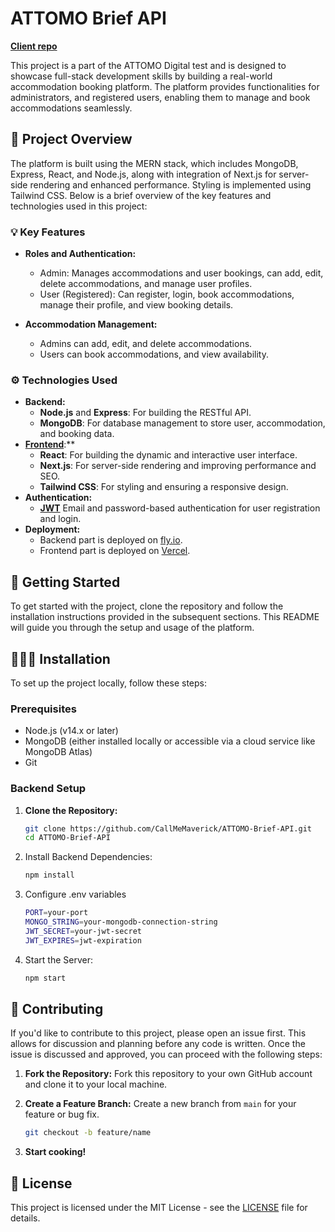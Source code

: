 # ATTOMO Brief API

[**Client repo**](https://github.com/CallMeMaverick/ATTOMO-Brief-Client)

This project is a part of the ATTOMO Digital test and is designed to showcase full-stack development skills by building a real-world accommodation booking platform. The platform provides functionalities for administrators, and registered users, enabling them to manage and book accommodations seamlessly.


## 🔎 Project Overview

The platform is built using the MERN stack, which includes MongoDB, Express, React, and Node.js, along with integration of Next.js for server-side rendering and enhanced performance. Styling is implemented using Tailwind CSS. Below is a brief overview of the key features and technologies used in this project:


### 💡 Key Features

- **Roles and Authentication:**
  - Admin: Manages accommodations and user bookings, can add, edit, delete accommodations, and manage user profiles.
  - User (Registered): Can register, login, book accommodations, manage their profile, and view booking details.

- **Accommodation Management:**
  - Admins can add, edit, and delete accommodations.
  - Users can book accommodations, and view availability.

### ⚙️ Technologies Used

- **Backend:**
  - **Node.js** and **Express**: For building the RESTful API.
  - **MongoDB**: For database management to store user, accommodation, and booking data.
- [**Frontend**](https://github.com/CallMeMaverick/ATTOMO-Brief-Client):**
  - **React**: For building the dynamic and interactive user interface.
  - **Next.js**: For server-side rendering and improving performance and SEO.
  - **Tailwind CSS**: For styling and ensuring a responsive design.
- **Authentication:**
  - [**JWT**](https://jwt.io/) Email and password-based authentication for user registration and login.
- **Deployment:**
  - Backend part is deployed on [fly.io](https://fly.io/).
  - Frontend part is deployed on [Vercel](https://github.com/vercel).

## 🛫 Getting Started

To get started with the project, clone the repository and follow the installation instructions provided in the subsequent sections. This README will guide you through the setup and usage of the platform.

## 👨🏻‍🎓 Installation

To set up the project locally, follow these steps:

### Prerequisites

- Node.js (v14.x or later)
- MongoDB (either installed locally or accessible via a cloud service like MongoDB Atlas)
- Git

### Backend Setup

1. **Clone the Repository:**
   ```bash
   git clone https://github.com/CallMeMaverick/ATTOMO-Brief-API.git
   cd ATTOMO-Brief-API
   ```

2. Install Backend Dependencies:
   ```bash
   npm install
   ```
3. Configure .env variables  
   ```bash
   PORT=your-port
   MONGO_STRING=your-mongodb-connection-string
   JWT_SECRET=your-jwt-secret
   JWT_EXPIRES=jwt-expiration
   ```
5. Start the Server:
   ```bash
   npm start
   ```

## 🤝 Contributing
If you'd like to contribute to this project, please open an issue first. This allows for discussion and planning before any code is written. Once the issue is discussed and approved, you can proceed with the following steps:

1. **Fork the Repository:**
   Fork this repository to your own GitHub account and clone it to your local machine.

2. **Create a Feature Branch:**
   Create a new branch from `main` for your feature or bug fix.
   ```bash
   git checkout -b feature/name
   ```

3. **Start cooking!**

## 📄 License
This project is licensed under the MIT License - see the [LICENSE](README.md) file for details. 
